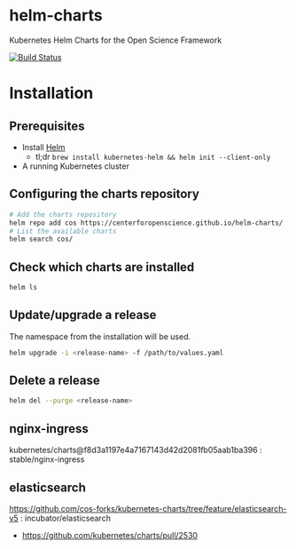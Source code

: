 # helm-charts
Kubernetes Helm Charts for the Open Science Framework

[![Build Status](https://travis-ci.org/CenterForOpenScience/helm-charts.svg?branch=master)](https://travis-ci.org/CenterForOpenScience/helm-charts)

# Installation

## Prerequisites
- Install [Helm](https://docs.helm.sh/using_helm/#installing-helm)
  - tl;dr `brew install kubernetes-helm && helm init --client-only`
- A running Kubernetes cluster

## Configuring the charts repository
```bash
# Add the charts repository
helm repo add cos https://centerforopenscience.github.io/helm-charts/
# List the available charts
helm search cos/
```

## Check which charts are installed
```bash
helm ls
```

## Update/upgrade a release
The namespace from the installation will be used.
```bash
helm upgrade -i <release-name> -f /path/to/values.yaml
```

## Delete a release
```bash
helm del --purge <release-name>
```

## nginx-ingress
kubernetes/charts@f8d3a1197e4a7167143d42d2081fb05aab1ba396 : stable/nginx-ingress

## elasticsearch
https://github.com/cos-forks/kubernetes-charts/tree/feature/elasticsearch-v5 : incubator/elasticsearch
 - https://github.com/kubernetes/charts/pull/2530
